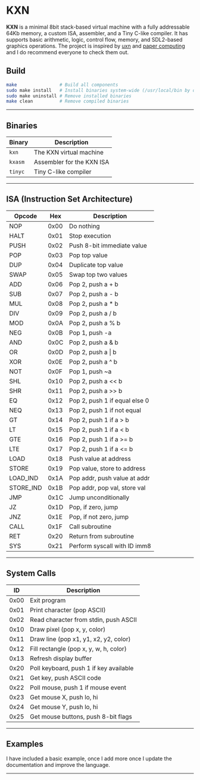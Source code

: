 # KXN

**KXN** is a minimal 8bit stack-based virtual machine with a fully addressable 64Kb memory, a custom ISA, assembler, and a Tiny C-like compiler.
It has supports basic arithmetic, logic, control flow, memory, and SDL2-based graphics operations.
The project is inspired by [uxn](https://100r.co/site/uxn.html) and [paper computing](https://wiki.xxiivv.com/site/paper_computing.html) and I do recommend everyone to check them out.

## Build

```bash
make                # Build all components
sudo make install   # Install binaries system-wide (/usr/local/bin by default)
sudo make uninstall # Remove installed binaries
make clean          # Remove compiled binaries
```

---

## Binaries

| Binary  | Description               |
| ------- | ------------------------- |
| `kxn`   | The KXN virtual machine   |
| `kxasm` | Assembler for the KXN ISA |
| `tinyc` | Tiny C-like compiler      |

---

## ISA (Instruction Set Architecture)

| Opcode     | Hex  | Description                   |
| ---------- | ---- | ----------------------------- |
| NOP        | 0x00 | Do nothing                    |
| HALT       | 0x01 | Stop execution                |
| PUSH       | 0x02 | Push 8-bit immediate value    |
| POP        | 0x03 | Pop top value                 |
| DUP        | 0x04 | Duplicate top value           |
| SWAP       | 0x05 | Swap top two values           |
| ADD        | 0x06 | Pop 2, push a + b             |
| SUB        | 0x07 | Pop 2, push a - b             |
| MUL        | 0x08 | Pop 2, push a \* b            |
| DIV        | 0x09 | Pop 2, push a / b             |
| MOD        | 0x0A | Pop 2, push a % b             |
| NEG        | 0x0B | Pop 1, push -a                |
| AND        | 0x0C | Pop 2, push a & b             |
| OR         | 0x0D | Pop 2, push a \| b            |
| XOR        | 0x0E | Pop 2, push a ^ b             |
| NOT        | 0x0F | Pop 1, push \~a               |
| SHL        | 0x10 | Pop 2, push a << b            |
| SHR        | 0x11 | Pop 2, push a >> b            |
| EQ         | 0x12 | Pop 2, push 1 if equal else 0 |
| NEQ        | 0x13 | Pop 2, push 1 if not equal    |
| GT         | 0x14 | Pop 2, push 1 if a > b        |
| LT         | 0x15 | Pop 2, push 1 if a < b        |
| GTE        | 0x16 | Pop 2, push 1 if a >= b       |
| LTE        | 0x17 | Pop 2, push 1 if a <= b       |
| LOAD       | 0x18 | Push value at address         |
| STORE      | 0x19 | Pop value, store to address   |
| LOAD\_IND  | 0x1A | Pop addr, push value at addr  |
| STORE\_IND | 0x1B | Pop addr, pop val, store val  |
| JMP        | 0x1C | Jump unconditionally          |
| JZ         | 0x1D | Pop, if zero, jump            |
| JNZ        | 0x1E | Pop, if not zero, jump        |
| CALL       | 0x1F | Call subroutine               |
| RET        | 0x20 | Return from subroutine        |
| SYS        | 0x21 | Perform syscall with ID imm8  |

---

## System Calls

| ID   | Description                            |
| ---- | -------------------------------------- |
| 0x00 | Exit program                           |
| 0x01 | Print character (pop ASCII)            |
| 0x02 | Read character from stdin, push ASCII  |
| 0x10 | Draw pixel (pop x, y, color)           |
| 0x11 | Draw line (pop x1, y1, x2, y2, color)  |
| 0x12 | Fill rectangle (pop x, y, w, h, color) |
| 0x13 | Refresh display buffer                 |
| 0x20 | Poll keyboard, push 1 if key available |
| 0x21 | Get key, push ASCII code               |
| 0x22 | Poll mouse, push 1 if mouse event      |
| 0x23 | Get mouse X, push lo, hi               |
| 0x24 | Get mouse Y, push lo, hi               |
| 0x25 | Get mouse buttons, push 8-bit flags    |

---

## Examples
I have included a basic example, once I add more once I update the documentation and improve the language.

---
